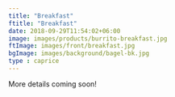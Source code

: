 ```yaml
---
title: "Breakfast"
ftitle: "Breakfast"
date: 2018-09-29T11:54:02+06:00
image: images/products/burrito-breakfast.jpg
ftImage: images/front/breakfast.jpg
bgImage: images/background/bagel-bk.jpg
type : caprice
---
```


More details coming soon!


